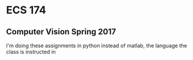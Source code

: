 # ECS 174
## Computer Vision Spring 2017

I'm doing these assignments in python instead of matlab, the language the class is instructed in
